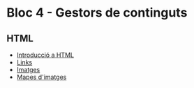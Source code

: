 # Bloc 4 - Gestors de continguts

## HTML

- [Introducció a HTML](intro_html.md)
- [Links](links.md)
- [Imatges](imatges.md)
- [Mapes d'imatges](mapa.md)
